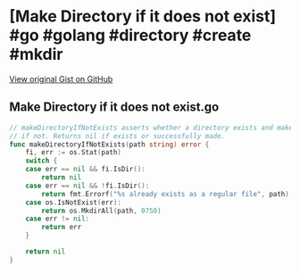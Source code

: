 # [Make Directory if it does not exist] #go #golang #directory #create #mkdir

[View original Gist on GitHub](https://gist.github.com/Integralist/10491f2601ffdd6bec306554470c6b0e)

## Make Directory if it does not exist.go

```go
// makeDirectoryIfNotExists asserts whether a directory exists and makes it
// if not. Returns nil if exists or successfully made.
func makeDirectoryIfNotExists(path string) error {
	fi, err := os.Stat(path)
	switch {
	case err == nil && fi.IsDir():
		return nil
	case err == nil && !fi.IsDir():
		return fmt.Errorf("%s already exists as a regular file", path)
	case os.IsNotExist(err):
		return os.MkdirAll(path, 0750)
	case err != nil:
		return err
	}

	return nil
}
```

